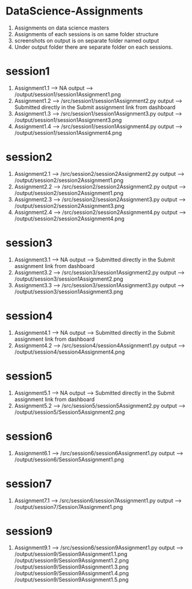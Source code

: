 # DataScience-Assignments
1. Assignments on data science masters
2. Assignments of each sessions is on same folder structure
3. screenshots on output is on separate folder named output
4. Under output folder there are separate folder on each sessions.

# session1
1. Assignment1.1 -->  NA                                       output --> /output/session1/session1Assignment1.png
2. Assignment1.2 --> /src/session1/session1Assignment2.py      output --> Submitted directly in the Submit assignment link from dashboard
3. Assignment1.3 --> /src/session1/session1Assignment3.py      output --> /output/session1/session1Assignment3.png
4. Assignment1.4 --> /src/session1/session1Assignment4.py      output --> /output/session1/session1Assignment4.png

# session2
1. Assignment2.1 --> /src/session2/session2Assignment2.py      output --> /output/session2/session2Assignment1.png
2. Assignment2.2 --> /src/session2/session2Assignment2.py      output --> /output/session2/session2Assignment1.png
3. Assignment2.3 --> /src/session2/session2Assignment3.py      output --> /output/session2/session2Assignment3.png
4. Assignment2.4 --> /src/session2/session2Assignment4.py      output --> /output/session2/session2Assignment4.png

# session3
1. Assignment3.1 --> NA                                        output --> Submitted directly in the Submit assignment link from dashboard
2. Assignment3.2 --> /src/session3/session1Assignment2.py      output --> /output/session3/session1Assignment2.png
3. Assignment3.3 --> /src/session3/session1Assignment3.py      output --> /output/session3/session1Assignment3.png

# session4
1. Assignment4.1 -->  NA                                       output --> Submitted directly in the Submit assignment link from dashboard
2. Assignment4.2 --> /src/session4/session4Assignment1.py      output --> /output/session4/session4Assignment4.png

# session5
1. Assignment5.1 --> NA                                        output --> Submitted directly in the Submit assignment link from dashboard
2. Assignment5.2 --> /src/session5/session5Assignment2.py      output --> /output/session5/Session5Assignment2.png

# session6
1. Assignment6.1 --> /src/session6/session6Assignment1.py      output --> /output/session6/Session5Assignment1.png

# session7
1. Assignment7.1 --> /src/session6/session7Assignment1.py      output --> /output/session7/Session7Assignment1.png

# session9
1. Assignment9.1 --> /src/session6/session9Assignment1.py      output --> /output/session9/Session9Assignment1.1.png
                                                                          /output/session9/Session9Assignment1.2.png
                                                                          /output/session9/Session9Assignment1.3.png
                                                                          /output/session9/Session9Assignment1.4.png
                                                                          /output/session9/Session9Assignment1.5.png
